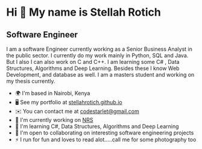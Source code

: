 Hi 👋 My name is Stellah Rotich
===============================

Software Engineer
-----------------

I am a software Engineer currently working as a Senior Business Analyst in the public sector. I currently do my work mainly in Python, SQL and Java. But I also I can also work on C and C++. I am learning some C# , Data Structures, Algorithms and Deep Learning. Besides these I know Web Development, and database as well. I am a masters student and working on my thesis currently.

*   🌍  I'm based in Nairobi, Kenya
*   🖥️  See my portfolio at [stellahrotich.github.io](http://stellahrotich.github.io)
*   ✉️  You can contact me at [codestarlet@gmail.com](mailto:codestarlet@gmail.com)
*   🚀  I'm currently working on [NRS](http://nairobiservices.go.ke)
*   🧠  I'm learning C#, Data Structures, Algorithms and Deep Learning
*   🤝  I'm open to collaborating on interesting software engineering projects
*   ⚡  I run for fun and loves to read alot.....call me for some photography too


